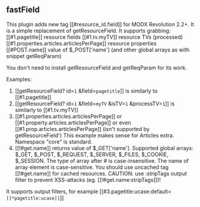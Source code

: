## fastField

This plugin adds new tag [[#resource_id.field]] for MODX Revolution 2.2+.
It is a simple replacement of getResourceField. It supports grabbing:
[[#1.pagetitle]] resource fields
[[#1.tv.myTV]] resource TVs (processed)
[[#1.properties.articles.articlesPerPage]] resource properties
[[#POST.name]] value of $_POST['name'] (and other global arrays as with snippet getReqParam)

You don't need to install getResourceField and getReqParam for its work.

Examples:
1) [[getResourceField? id=`1` &field=`pagetitle`]] is similarly to
   [[#1.pagetitle]]
2) [[getResourceField? id=`1` &field=`myTV` &isTV=`1` &processTV=`1`]] is similarly to
   [[#1.tv.myTV]]
3) [[#1.properties.articles.articlesPerPage]] or [[#1.property.articles.articlesPerPage]]
   or even [[#1.prop.articles.articlesPerPage]]  (isn't supported by getResourceField')
   This example makes sense for Articles extra. Namespace "core" is standard.
4) [[!#get.name]] returns value of $_GET['name']. Supported global arrays: $_GET, $_POST, $_REQUEST, $_SERVER, $_FILES,
   $_COOKIE, $_SESSION. The type of array after # is case-insensitive. The name of array element is case-sensitive.
   You should use uncached tag [[!#get.name]] for cached resources.
   CAUTION: use :stripTags output filter to prevent XSS-attacks (eg. [[!#get.name:stripTags]])!

It supports output filters, for example [[#3.pagetitle:ucase:default=`[[*pagetitle:ucase]]`]]